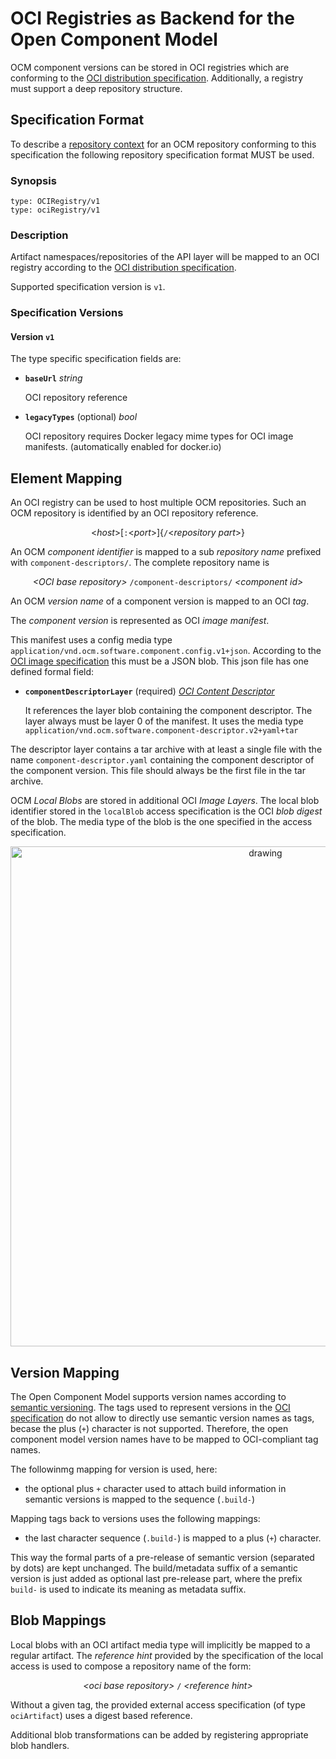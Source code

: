 # OCI Registries as Backend for the Open Component Model

OCM component versions can be stored in OCI registries which
are conforming to the [OCI distribution specification](https://github.com/opencontainers/distribution-spec/blob/main/spec.md).
Additionally, a registry must support a deep repository structure.

## Specification Format

To describe a [repository context](../../../specification/elements/README.md#repository-contexts)
for an OCM repository conforming to this specification the following
repository specification format MUST be used.

### Synopsis

```
type: OCIRegistry/v1
type: ociRegistry/v1
```

### Description

Artifact namespaces/repositories of the API layer will be mapped to an OCI
registry according to the [OCI distribution specification](https://github.com/opencontainers/distribution-spec/blob/main/spec.md).

Supported specification version is `v1`.

### Specification Versions

#### Version `v1`

The type specific specification fields are:

- **`baseUrl`** *string*

  OCI repository reference

- **`legacyTypes`** (optional) *bool*

  OCI repository requires Docker legacy mime types for OCI
  image manifests. (automatically enabled for docker.io)

## Element Mapping

An OCI registry can be used to host multiple OCM repositories.
Such an OCM repository is identified by an OCI repository reference.

<div align="center">

 &lt;*host*>[`:`&lt;*port*>]{`/`&lt;*repository part*>}

</div>

An OCM *component identifier* is mapped to a sub *repository name* prefixed
with `component-descriptors/`. The complete repository name is

<div align="center">

*&lt;OCI base repository>* `/component-descriptors/` *&lt;component id>*

</div>

An OCM *version name* of a component version is mapped to an OCI *tag*.

The *component version* is represented as OCI *image manifest*.

This manifest uses a config media type `application/vnd.ocm.software.component.config.v1+json`.
According to the [OCI image specification](https://github.com/opencontainers/image-spec/blob/main/spec.md) this must be a JSON blob.
This json file has one defined formal field:

- **`componentDescriptorLayer`** (required) [*OCI Content Descriptor*](https://github.com/opencontainers/image-spec/blob/main/descriptor.md)

  It references the layer blob containing the component descriptor. The layer
  always must be layer 0 of the manifest. It uses the media type
  `application/vnd.ocm.software.component-descriptor.v2+yaml+tar`


The descriptor layer contains a tar archive with at least a single file
with the name `component-descriptor.yaml` containing the component descriptor of the
component version. This file should always be the first file in the tar archive.

OCM *Local Blobs* are stored in additional OCI *Image Layers*. The local blob
identifier stored in the `localBlob` access specification is the OCI *blob digest*
of the blob. The media type of the blob is the one specified in the
access specification.

<div align="center">

<img src="ocm2oci-mapping.png" alt="drawing" width="800"/>

</div>


## Version Mapping

The Open Component Model supports version names according to [semantic versioning](https://semver.org/).
The tags used to represent versions in the [OCI specification](https://github.com/opencontainers/distribution-spec/blob/main/spec.md#pulling-manifests) do not allow to directly use semantic version names as tags, becase the plus (`+`) character is not supported. Therefore, the open component model version names have to be mapped
to OCI-compliant tag names.

The followinmg mapping for version is used, here:
- the optional plus `+` character used to attach build information in semantic versions is mapped to the sequence (`.build-`)

Mapping tags back to versions uses the following mappings:
- the last character sequence (`.build-`) is mapped to a plus (`+`) character.

This way the formal parts of a pre-release of semantic version (separated by dots) are kept
unchanged. The build/metadata suffix of a semantic version is just added as optional last pre-release part, where the prefix `build-` is used to indicate its meaning as metadata suffix.

## Blob Mappings

Local blobs with an OCI artifact media type will implicitly be mapped to a regular
artifact. The *reference hint* provided by the specification of the local access
is used to compose a repository name of the form:

<div align="center">

*&lt;oci base repository>* `/` *&lt;reference hint>*

</div>

Without a given tag, the provided external access specification (of type `ociArtifact`)
uses a digest based reference.

Additional blob transformations can be added by registering appropriate blob handlers.
